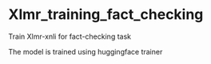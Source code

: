 # Xlmr_training_fact_checking
Train Xlmr-xnli for fact-checking task

The model is trained using huggingface trainer

